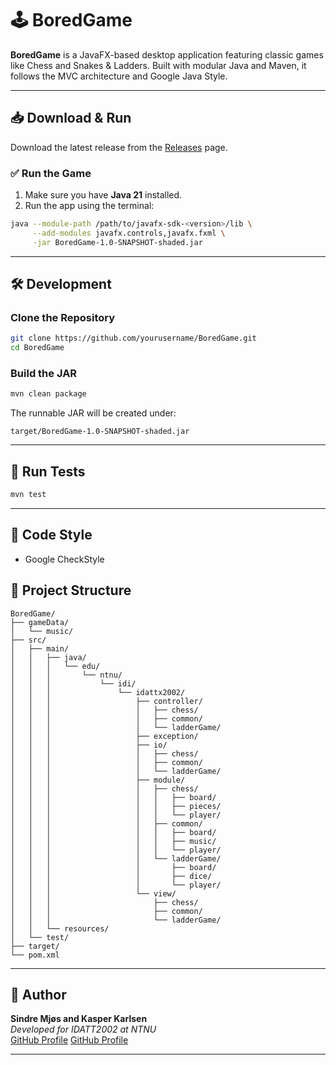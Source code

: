# 🕹️ BoredGame

**BoredGame** is a JavaFX-based desktop application featuring classic games like Chess and Snakes & Ladders. Built with modular Java and Maven, it follows the MVC architecture and Google Java Style.

---

## 📥 Download & Run

Download the latest release from the [Releases](https://github.com/kasper280403/BoredGame) page.

### ✅ Run the Game

1. Make sure you have **Java 21** installed.
2. Run the app using the terminal:

```bash
java --module-path /path/to/javafx-sdk-<version>/lib \
     --add-modules javafx.controls,javafx.fxml \
     -jar BoredGame-1.0-SNAPSHOT-shaded.jar
```
---

## 🛠️ Development

### Clone the Repository

```bash
git clone https://github.com/yourusername/BoredGame.git
cd BoredGame
```

### Build the JAR

```bash
mvn clean package
```

The runnable JAR will be created under:

```
target/BoredGame-1.0-SNAPSHOT-shaded.jar
```

---

## 🧪 Run Tests

```bash
mvn test
```

---

## 🧹 Code Style

- Google CheckStyle

## 🧱 Project Structure

```
BoredGame/
├── gameData/
│   └── music/
├── src/
│   ├── main/
│   │   ├── java/
│   │   │   └── edu/
│   │   │       └── ntnu/
│   │   │           └── idi/
│   │   │               └── idattx2002/
│   │   │                   ├── controller/
│   │   │                   │   ├── chess/
│   │   │                   │   ├── common/
│   │   │                   │   └── ladderGame/
│   │   │                   ├── exception/
│   │   │                   ├── io/
│   │   │                   │   ├── chess/
│   │   │                   │   ├── common/
│   │   │                   │   └── ladderGame/
│   │   │                   ├── module/
│   │   │                   │   ├── chess/
│   │   │                   │   │   ├── board/
│   │   │                   │   │   ├── pieces/
│   │   │                   │   │   └── player/
│   │   │                   │   ├── common/
│   │   │                   │   │   ├── board/
│   │   │                   │   │   ├── music/
│   │   │                   │   │   └── player/
│   │   │                   │   └── ladderGame/
│   │   │                   │       ├── board/
│   │   │                   │       ├── dice/
│   │   │                   │       └── player/
│   │   │                   └── view/
│   │   │                       ├── chess/
│   │   │                       ├── common/
│   │   │                       └── ladderGame/
│   │   └── resources/
│   └── test/
├── target/
└── pom.xml

```

---
## 👤 Author

**Sindre Mjøs and Kasper Karlsen**  
_Developed for IDATT2002 at NTNU_  
[GitHub Profile](https://github.com/sindrelm)
[GitHub Profile](https://github.com/kasper280403)


---